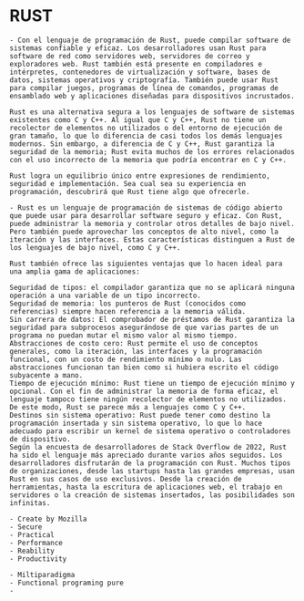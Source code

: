 
# RUST 

    - Con el lenguaje de programación de Rust, puede compilar software de sistemas confiable y eficaz. Los desarrolladores usan Rust para software de red como servidores web, servidores de correo y exploradores web. Rust también está presente en compiladores e intérpretes, contenedores de virtualización y software, bases de datos, sistemas operativos y criptografía. También puede usar Rust para compilar juegos, programas de línea de comandos, programas de ensamblado web y aplicaciones diseñadas para dispositivos incrustados.

    Rust es una alternativa segura a los lenguajes de software de sistemas existentes como C y C++. Al igual que C y C++, Rust no tiene un recolector de elementos no utilizados o del entorno de ejecución de gran tamaño, lo que lo diferencia de casi todos los demás lenguajes modernos. Sin embargo, a diferencia de C y C++, Rust garantiza la seguridad de la memoria; Rust evita muchos de los errores relacionados con el uso incorrecto de la memoria que podría encontrar en C y C++.

    Rust logra un equilibrio único entre expresiones de rendimiento, seguridad e implementación. Sea cual sea su experiencia en programación, descubrirá que Rust tiene algo que ofrecerle.

    - Rust es un lenguaje de programación de sistemas de código abierto que puede usar para desarrollar software seguro y eficaz. Con Rust, puede administrar la memoria y controlar otros detalles de bajo nivel. Pero también puede aprovechar los conceptos de alto nivel, como la iteración y las interfaces. Estas características distinguen a Rust de los lenguajes de bajo nivel, como C y C++.

    Rust también ofrece las siguientes ventajas que lo hacen ideal para una amplia gama de aplicaciones:

    Seguridad de tipos: el compilador garantiza que no se aplicará ninguna operación a una variable de un tipo incorrecto.
    Seguridad de memoria: los punteros de Rust (conocidos como referencias) siempre hacen referencia a la memoria válida.
    Sin carrera de datos: El comprobador de préstamos de Rust garantiza la seguridad para subprocesos asegurándose de que varias partes de un programa no puedan mutar el mismo valor al mismo tiempo.
    Abstracciones de costo cero: Rust permite el uso de conceptos generales, como la iteración, las interfaces y la programación funcional, con un costo de rendimiento mínimo o nulo. Las abstracciones funcionan tan bien como si hubiera escrito el código subyacente a mano.
    Tiempo de ejecución mínimo: Rust tiene un tiempo de ejecución mínimo y opcional. Con el fin de administrar la memoria de forma eficaz, el lenguaje tampoco tiene ningún recolector de elementos no utilizados. De este modo, Rust se parece más a lenguajes como C y C++.
    Destinos sin sistema operativo: Rust puede tener como destino la programación insertada y sin sistema operativo, lo que lo hace adecuado para escribir un kernel de sistema operativo o controladores de dispositivo.
    Según la encuesta de desarrolladores de Stack Overflow de 2022, Rust ha sido el lenguaje más apreciado durante varios años seguidos. Los desarrolladores disfrutarán de la programación con Rust. Muchos tipos de organizaciones, desde las startups hasta las grandes empresas, usan Rust en sus casos de uso exclusivos. Desde la creación de herramientas, hasta la escritura de aplicaciones web, el trabajo en servidores o la creación de sistemas insertados, las posibilidades son infinitas.

    - Create by Mozilla
    - Secure
    - Practical
    - Performance
    - Reability
    - Productivity
    
    - Miltiparadigma
    - Functional programing pure
    - 